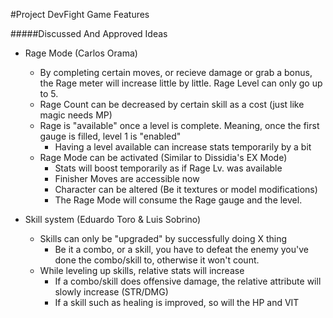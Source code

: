 #Project DevFight Game Features

#####Discussed And Approved Ideas

* Rage Mode (Carlos Orama)
  * By completing certain moves, or recieve damage or grab a bonus, the Rage meter will increase little by little. Rage Level can only go up to 5.
  * Rage Count can be decreased by certain skill as a cost (just like magic needs  MP)
  * Rage is "available" once a level is complete. Meaning, once the first gauge is filled, level 1 is "enabled"
    * Having a level available can increase stats temporarily by a bit
  * Rage Mode can be activated (Similar to Dissidia's EX Mode)
    * Stats will boost temporarily as if Rage Lv. was available
    * Finisher Moves are accessible now
    * Character can be altered (Be it textures or model modifications)
    * The Rage Mode will consume the Rage gauge and the level.


* Skill system (Eduardo Toro & Luis Sobrino)
  * Skills can only be "upgraded" by successfully doing X thing
    * Be it a combo, or a skill, you have to defeat the enemy you've done the combo/skill to, otherwise it won't count.
  * While leveling up skills, relative stats will increase
    * If a combo/skill does offensive damage, the relative attribute will slowly increase (STR/DMG)
    * If a skill such as healing is improved, so will the HP and VIT
